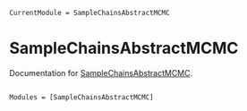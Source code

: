 ```@meta
CurrentModule = SampleChainsAbstractMCMC
```

# SampleChainsAbstractMCMC

Documentation for [SampleChainsAbstractMCMC](https://github.com/cscherrer/SampleChainsAbstractMCMC.jl).

```@index
```

```@autodocs
Modules = [SampleChainsAbstractMCMC]
```
